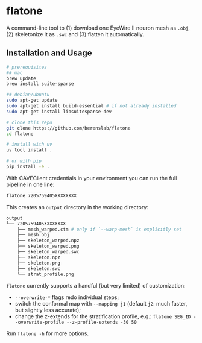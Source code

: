 # flatone

A command-line tool to (1) download one EyeWire II neuron mesh as `.obj`, (2) skeletonize it as `.swc` and (3) flatten it automatically.

## Installation and Usage

```bash
# prerequisites
## mac
brew update
brew install suite-sparse

## debian/ubuntu
sudo apt-get update
sudo apt-get install build-essential # if not already installed
sudo apt-get install libsuitesparse-dev

# clone this repo 
git clone https://github.com/berenslab/flatone
cd flatone 

# install with uv
uv tool install .

# or with pip
pip install -e .
```

With CAVEClient credentials in your environment you can run the full pipeline in one line:

```bash
flatone 7205759405XXXXXXXX
```

This creates an `output` directory in the working directory:

```bash
output
└── 7205759405XXXXXXXX
    ├── mesh_warped.ctm # only if `--warp-mesh` is explicitly set
    ├── mesh.obj
    ├── skeleton_warped.npz
    ├── skeleton_warped.png
    ├── skeleton_warped.swc
    ├── skeleton.npz
    ├── skeleton.png
    ├── skeleton.swc
    └── strat_profile.png
```

`flatone` currently supports a handful (but very limited) of customization:

- `--overwrite-*` flags redo individual steps;
- switch the conformal map with `--mapping j1` (default `j2`: much faster, but slightly less accurate);
- change the z-extends for the stratification profile, e.g.: `flatone SEG_ID --overwrite-profile --z-profile-extends -30 50`

Run `flatone -h` for more options.